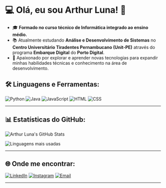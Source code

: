 # 💻 Olá, eu sou Arthur Luna! 👋

- 🎓 **Formado no curso técnico de Informática integrado ao ensino médio.**
- 📚 Atualmente estudando **Análise e Desenvolvimento de Sistemas** no **Centro Universitário Tiradentes Pernambucano (Unit-PE)** através do programa **Embarque Digital** do **Porto Digital**.
- 🚀 Apaixonado por explorar e aprender novas tecnologias para expandir minhas habilidades técnicas e conhecimento na área de desenvolvimento.
  
## 🛠️ Linguagens e Ferramentas:
  
![Python](https://img.shields.io/badge/-Python-3776AB?style=for-the-badge&logo=python&logoColor=white)
![Java](https://img.shields.io/badge/-Java-007396?style=for-the-badge&logo=java&logoColor=white)
![JavaScript](https://img.shields.io/badge/-JavaScript-F7DF1E?style=for-the-badge&logo=javascript&logoColor=black)
![HTML](https://img.shields.io/badge/-HTML-E34F26?style=for-the-badge&logo=html5&logoColor=white)
![CSS](https://img.shields.io/badge/-CSS-1572B6?style=for-the-badge&logo=css3&logoColor=white)

---

## 📊 Estatísticas do GitHub:

![Arthur Luna's GitHub Stats](https://github-readme-stats.vercel.app/api?username=arthurluna&show_icons=true&theme=radical)

![Linguagens mais usadas](https://github-readme-stats.vercel.app/api/top-langs/?username=arthurluna&layout=compact&theme=radical)

---

## 🌐 Onde me encontrar:

[![LinkedIn](https://img.shields.io/badge/-LinkedIn-0A66C2?style=for-the-badge&logo=linkedin&logoColor=white)](https://www.linkedin.com/in/arthur-luna-809875300/)
[![Instagram](https://img.shields.io/badge/-Instagram-E4405F?style=for-the-badge&logo=instagram&logoColor=white)](https://www.instagram.com/arthurluna05/)
[![Email](https://img.shields.io/badge/-Email-D14836?style=for-the-badge&logo=gmail&logoColor=white)](mailto:arthurdluna@gmail.com)

--- 
